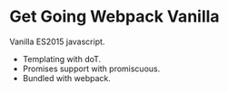 # Get Going Webpack Vanilla

Vanilla ES2015 javascript.

* Templating with doT.
* Promises support with promiscuous.
* Bundled with webpack.
